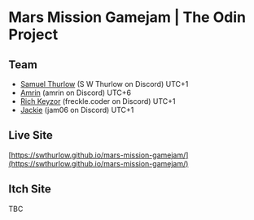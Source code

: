 # Mars Mission Gamejam | The Odin Project

## Team
- [Samuel Thurlow](https://github.com/SWThurlow) (S W Thurlow on Discord) UTC+1
- [Amrin](https://github.com/Coderamrin) (amrin on Discord) UTC+6
- [Rich Keyzor](https://github.com/Web-Dev-Rich) (freckle.coder on Discord) UTC+1
- [Jackie](https://github.com/jacmwd) (jam06 on Discord) UTC+1

## Live Site
[https://swthurlow.github.io/mars-mission-gamejam/](https://swthurlow.github.io/mars-mission-gamejam/)

## Itch Site
TBC